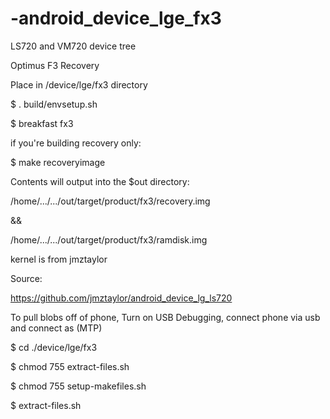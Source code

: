 -android_device_lge_fx3
=======================

LS720 and VM720 device tree

Optimus F3 Recovery


Place in /device/lge/fx3 directory

$ . build/envsetup.sh

$ breakfast fx3


if you're building recovery only:

$ make recoveryimage

Contents will output into the $out directory:

/home/.../.../out/target/product/fx3/recovery.img

&&

/home/.../.../out/target/product/fx3/ramdisk.img

kernel is from jmztaylor

Source:

https://github.com/jmztaylor/android_device_lg_ls720

To pull blobs off of phone, Turn on USB Debugging, connect phone via usb and connect as (MTP)

$ cd ./device/lge/fx3

$ chmod 755 extract-files.sh

$ chmod 755 setup-makefiles.sh

$ extract-files.sh
